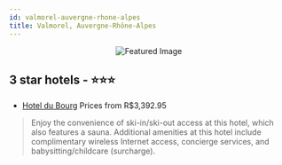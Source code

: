 ```yaml
---
id: valmorel-auvergne-rhone-alpes
title: Valmorel, Auvergne-Rhône-Alpes
---
```


<center><img src="https://i.travelapi.com/hotels/2000000/1390000/1383200/1383195/2334bf11_z.jpg" alt="Featured Image" /></center>


##  3 star hotels - ⭐️⭐️⭐️

-    [Hotel du Bourg](https://us.hurb.com/hotels/valmorel/hotel-du-bourg-JNP-JP948181?cmp=18055) Prices from R$3,392.95
   > Enjoy the convenience of ski-in/ski-out access at this hotel, which also features a sauna. Additional amenities at this hotel include complimentary wireless Internet access, concierge services, and babysitting/childcare (surcharge).
